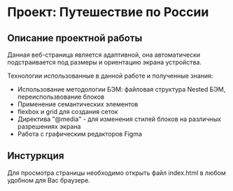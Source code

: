 # Проект: Путешествие по России
## Описание проектной работы

Данная веб-страница является адаптивной, она автоматически подстраивается под размеры и ориентацию экрана устройства.

Технологии использованные в данной работе и полученные знания:
* Использование методологии БЭМ: файловая структура Nested БЭМ, переиспользвование блоков
* Применение семантических элементов
* flexbox и grid для создания сеток
* Директива "@media" - для изменения стилей блоков на различных разрешениях экрана
* Работа с графическим редакторов Figma

## Инстуркция
Для просмотра страницы необходимо открыть файл index.html в любом удобном для Вас браузере.

